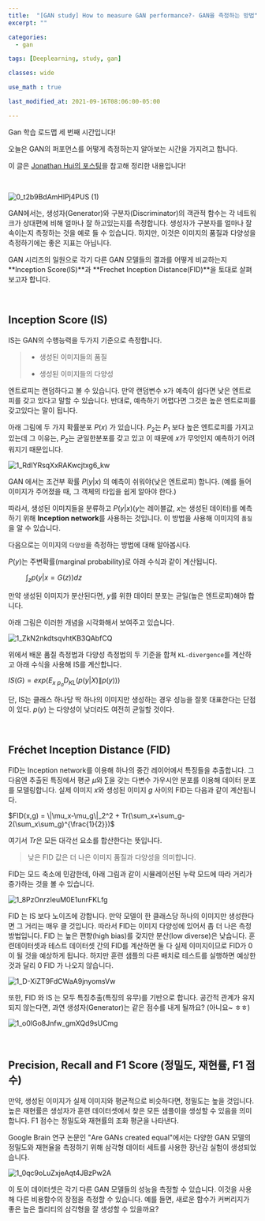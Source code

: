 ```yaml
---
title:  "[GAN study] How to measure GAN performance?- GAN을 측정하는 방법"
excerpt: ""

categories:
  - gan

tags: [Deeplearning, study, gan]

classes: wide

use_math : true

last_modified_at: 2021-09-16T08:06:00-05:00

---
```



Gan 학습 로드맵 세 번째 시간입니다!

오늘은 GAN의 퍼포먼스를 어떻게 측정하는지 알아보는 시간을 가지려고 합니다.

이 글은 [Jonathan Hui의 포스팅](https://jonathan-hui.medium.com/gan-how-to-measure-gan-performance-64b988c47732)을 참고해 정리한 내용입니다!

<br>

![0_t2b9BdAmHlPj4PUS (1)](https://user-images.githubusercontent.com/53431568/133721856-1a72a581-9082-47e8-afe2-6d88ebd9239f.jpg)



GAN에서는, 생성자(Generator)와 구분자(Discriminator)의 객관적 함수는 각 네트워크가 상대편에 비해 얼마나 잘 하고있는지를 측정합니다. 생성자가 구분자를 얼마나 잘 속이는지 측정하는 것을 예로 들 수 있습니다. 하지만, 이것은 이미지의 품질과 다양성을 측정하기에는 좋은 지표는 아닙니다.

GAN 시리즈의 일원으로 각기 다른 GAN 모델들의 결과를 어떻게 비교하는지 **Inception Score(IS)**과 **Frechet Inception Distance(FID)**을 토대로 살펴보고자 합니다. 

<br>

## Inception Score (IS)
IS는 GAN의 수행능력을 두가지 기준으로 측정합니다. 

> - 생성된 이미지들의 품질
> 
> - 생성된 이미지들의 다양성


엔트로피는 랜덤하다고 볼 수 있습니다. 만약 랜덤변수 x가 예측이 쉽다면 낮은 엔트로피를 갖고 있다고 말할 수 있습니다. 반대로, 예측하기 어렵다면 그것은 높은 엔트로피를 갖고있다는 말이 됩니다.

아래 그림에 두 가지 확률분포 $P(x)$ 가 있습니다. $P_2$는 $P_1$ 보다 높은 엔트로피를 가지고 있는데 그 이유는, $P_2$는 균일한분포를 갖고 있고 이 때문에 $x$가 무엇인지 예측하기 어려워지기 때문입니다.

![1_RdIYRsqXxRAKwcjtxg6_kw](https://user-images.githubusercontent.com/53431568/133730812-56324b4b-8750-4aa5-adf5-4c20d02c6bea.jpeg)

GAN 에서는 조건부 확률 $P(y|x)$ 의 예측이 쉬워야(낮은 엔트로피) 합니다. (예를 들어 이미지가 주어졌을 때, 그 객체의 타입을 쉽게 알아야 한다.)

따라서, 생성된 이미지들을 분류하고 $P(y|x)$($y$는 레이블값, $x$는 생성된 데이터)를 예측하기 위해 **Inception network**를 사용하는 것입니다. 이 방법을 사용해 이미지의 `품질`을 알 수 있습니다.


다음으로는 이미지의 `다양성`을 측정하는 방법에 대해 알아봅시다.

$P(y)$는 주변확률(marginal probability)로 아래 수식과 같이 계산됩니다.

&nbsp;&nbsp;&nbsp;&nbsp;&nbsp;&nbsp;&nbsp;&nbsp; $\int_z p(y|x= G(z))dz$

만약 생성된 이미지가 분산된다면, $y$를 위한 데이터 분포는 균일(높은 엔트로피)해야 합니다. 


아래 그림은 이러한 개념을 시각화해서 보여주고 있습니다.

![1_ZkN2nkdtsqvhtKB3QAbfCQ](https://user-images.githubusercontent.com/53431568/133731725-f669e3f9-5409-46cd-87ba-387822f22931.png)



위에서 배운 품질 측정법과 다양성 측정법의 두 기준을 합쳐 `KL-divergence`를 계산하고 아래 수식을 사용해 IS를 계산합니다.

$IS(G) = exp(E_{x~p_a}D_{KL}(p(y|X) \| p(y)))$

단, IS는 클래스 하나당 딱 하나의 이미지만 생성하는 경우 성능을 잘못 대표한다는 단점이 있다. $p(y)$ 는 다양성이 낮더라도 여전히 균일할 것이다. 

<br>

## Fréchet Inception Distance (FID)
FID는 Inception network를 이용해 하나의 중간 레이어에서 특징들을 추출합니다. 그 다음엔 추출된 특징에서 평균 $\mu$와 $\sum$을 갖는 다변수 가우시안 분포를 이용해 데이터 분포를 모델링합니다. 실제 이미지 $x$와 생성된 이미지 $g$ 사이의 FID는 다음과 같이 계산됩니다.

$FID(x,g) = \|\mu_x-\mu_g\|_2^2 + Tr(\sum_x+\sum_g-2(\sum_x\sum_g)^{\frac{1}{2}})$

여기서 $Tr$은 모든 대각선 요소를 합산한다는 뜻입니다.

> 낮은 FID 값은 더 나은 이미지 품질과 다양성을 의미합니다.

FID는 모드 축소에 민감한데, 아래 그림과 같이 시뮬레이션된 누락 모드에 따라 거리가 증가하는 것을 볼 수 있습니다.


![1_8PzOnrzIeuM0E1unrFKLfg](https://user-images.githubusercontent.com/53431568/133784864-fab4e3f7-09fd-46d4-813c-69b8fb60f6e1.png)

FID 는 IS 보다 노이즈에 강합니다. 만약 모델이 한 클래스당 하나의 이미지만 생성한다면 그 거리는 매우 클 것입니다. 따라서 FID는 이미지 다양성에 있어서 좀 더 나은 측정방법입니다. FID 는 높은 편향(high bias)를 갖지만 분산(low diverse)은 낮습니다. 훈련데이터셋과 테스트 데이터셋 간의 FID를 계산하면 둘 다 실제 이미지이므로 FID가 0이 될 것을 예상하게 됩니다. 하지만 훈련 샘플의 다른 배치로 테스트를 실행하면 예상한 것과 달리 0 FID 가 나오지 않습니다.

![1_D-XiZT9FdCWaA9jnyomsVw](https://user-images.githubusercontent.com/53431568/133785691-72fe89d7-5059-4736-ad59-11126ae355b2.png)

또한, FID 와 IS 는 모두 특징추출(특징의 유무)를 기반으로 합니다. 공간적 관계가 유지되지 않는다면, 과연 생성자(Generator)는 같은 점수를 내게 될까요? (아니요~ ㅎㅎ)

![1_o0lGo8Jnfw_gmXQd9sUCmg](https://user-images.githubusercontent.com/53431568/133785779-291f0659-e5bc-4391-9a6e-971da967302b.jpeg)

<br>

## Precision, Recall and F1 Score (정밀도, 재현률, F1 점수)

만약, 생성된 이미지가 실제 이미지와 평균적으로 비슷하다면, 정밀도는 높을 것입니다. 높은 재현률은 생성자가 훈련 데이터셋에서 찾은 모든 샘플이을 생성할 수 있음을 의미합니다. F1 점수는 정밀도와 재현률의 조화 평균을 나타낸다.


Google Brain 연구 논문인 "Are GANs created equal"에서는 다양한 GAN 모델의 정밀도와 재현율을 측정하기 위해 삼각형 데이터 세트를 사용한 장난감 실험이 생성되었습니다.

![1_0qc9oLuZxjeAqt4JBzPw2A](https://user-images.githubusercontent.com/53431568/133786990-e39b5bea-b3a7-4f53-99e0-419f2e167fcd.png)


이 토이 데이터셋은 각기 다른 GAN 모델들의 성능을 측정할 수 있습니다. 이것을 사용해 다른 비용함수의 장점을 측정할 수 있습니다. 예를 들면, 새로운 함수가 커버리지가 좋은 높은 퀄리티의 삼각형을 잘 생성할 수 있을까요? 

